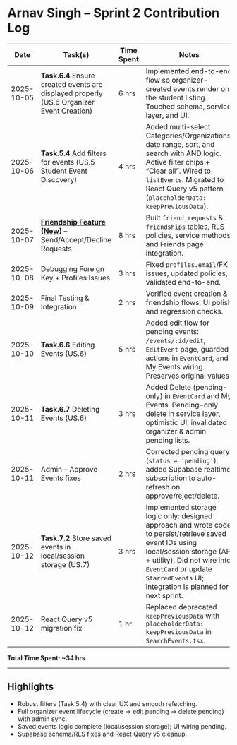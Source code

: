 # Arnav Singh – Sprint 2 Contribution Log

| Date       | Task(s)                                                                 | Time Spent | Notes |
|------------|--------------------------------------------------------------------------|------------|-------|
| 2025-10-05 | **Task.6.4** Ensure created events are displayed properly (US.6 Organizer Event Creation) | 6 hrs | Implemented end-to-end flow so organizer-created events render on the student listing. Touched schema, service layer, and UI. |
| 2025-10-06 | **Task.5.4** Add filters for events (US.5 Student Event Discovery)       | 4 hrs | Added multi-select Categories/Organizations, date range, sort, and search with AND logic. Active filter chips + “Clear all”. Wired to `listEvents`. Migrated to React Query v5 pattern (`placeholderData: keepPreviousData`). |
| 2025-10-07 | <ins><strong>Friendship Feature (New)</strong></ins> – Send/Accept/Decline Requests              | 8 hrs | Built `friend_requests` & `friendships` tables, RLS policies, service methods, and Friends page integration. |
| 2025-10-08 | Debugging Foreign Key + Profiles Issues                                  | 3 hrs | Fixed `profiles.email`/FK issues, updated policies, validated end-to-end. |
| 2025-10-09 | Final Testing & Integration                                              | 2 hrs | Verified event creation & friendship flows; UI polish and regression checks. |
| 2025-10-10 | **Task.6.6** Editing Events (US.6)                                       | 5 hrs | Added edit flow for pending events: `/events/:id/edit`, `EditEvent` page, guarded actions in `EventCard`, and My Events wiring. Preserves original values. |
| 2025-10-11 | **Task.6.7** Deleting Events (US.6)                                      | 3 hrs | Added Delete (pending-only) in `EventCard` and My Events. Pending-only delete in service layer, optimistic UI; invalidated organizer & admin pending lists. |
| 2025-10-11 | Admin – Approve Events fixes                                             | 2 hrs | Corrected pending query (`status = 'pending'`), added Supabase realtime subscription to auto-refresh on approve/reject/delete. |
| 2025-10-12 | **Task.7.2** Store saved events in local/session storage (US.7)          | 3 hrs | Implemented storage logic only: designed approach and wrote code to persist/retrieve saved event IDs using local/session storage (API + utility). Did not wire into `EventCard` or update `StarredEvents` UI; integration is planned for next sprint. |
| 2025-10-12 | React Query v5 migration fix                                             | 1 hr | Replaced deprecated `keepPreviousData` with `placeholderData: keepPreviousData` in `SearchEvents.tsx`. |

**Total Time Spent: ~34 hrs**

---

## Highlights
- Robust filters (Task 5.4) with clear UX and smooth refetching.
- Full organizer event lifecycle (create → edit pending → delete pending) with admin sync.
- Saved events logic complete (local/session storage); UI wiring pending.
- Supabase schema/RLS fixes and React Query v5 cleanup.
